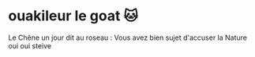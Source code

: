 # ouakileur le goat :cat:

Le Chêne un jour dit au roseau :
Vous avez bien sujet d'accuser la Nature
oui oui steive
